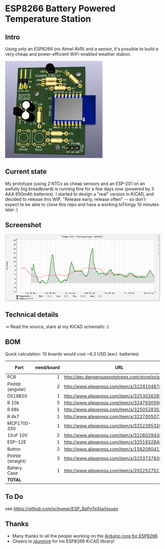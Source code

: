 #  ESP8266 Battery Powered Temperature Station

## Intro

Using only an ESP8266 (no Atmel AVR) and a sensor, it's possible to build a very cheap and power-efficient WiFi-enabled weather station.

![BaPoTeSta Board](https://github.com/schumar/ESP_BaPoTeSta/raw/master/docs/ESP_BaPoTeSta.jpg)

## Current state

My prototype (using 2 NTCs as cheap sensors and an ESP-201 on an awfully big breadboard) is running fine for a few days now
(powered by 3 AAA 850mAh batteries). I started to design a "real" version in KiCAD, and decided to release this WIP.
"Release early, release often" -- so don't expect to be able to clone this repo and have a working IoThingy 10 minutes later :)

## Screenshot

![RRD Graph](https://github.com/schumar/ESP_BaPoTeSta/raw/master/docs/temp-weekly.png)

## Technical details

-> Read the source, stare at my KiCAD schematic :)

## BOM

Quick calculation: 10 boards would cost ~6.3 USD (excl. batteries)

Part|need/board|URL|pcs|total Price|price/board|
----|---------:|---|--:|----------:|----------:|
PCB|1|http://dev.dangerousprototypes.com/store/pcbs|10|13.00|1.30
PinHdr (angular)|2|http://www.aliexpress.com/item/x/32241048789.html|80|0.50|0.01
DS18B20|1|http://www.aliexpress.com/item/x/32530262851.html|10|5.40|0.54
R 10k|5|http://www.aliexpress.com/item/x/32479305609.html|100|0.82|0.04
R 68k|1|http://www.aliexpress.com/item/x/32505283538.html|100|0.82|0.01
R 4k7|1|http://www.aliexpress.com/item/x/32270050733.html|100|0.96|0.01
MCP1700-330|1|http://www.aliexpress.com/item/x/32523953207.html|10|3.61|0.36
10uF 10V|2|http://www.aliexpress.com/item/x/32260294384.html|50|3.59|0.14
ESP-12E|1|http://www.aliexpress.com/item/x/32519328481.html|10|21.19|2.12
Button|2|http://www.aliexpress.com/item/x/1582090411.html|100|1.38|0.03
PinHdr (straight)|3|http://www.aliexpress.com/item/x/32537378399.html|40|0.32|0.02
Battery Case|1|http://www.aliexpress.com/item/x/2022527017.html|10|11.68|1.17
**TOTAL**||||**63.27**|**5.75**

## To Do

see https://github.com/schumar/ESP_BaPoTeSta/issues

## Thanks

* Many thanks to all the people working on the [Arduino core for ESP8266](https://github.com/esp8266/Arduino)
* Cheers to [jdunmire](https://github.com/jdunmire/kicad-ESP8266) for his ESP8266 KiCAD library!

